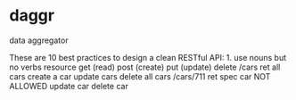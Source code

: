 # daggr
data aggregator

These are 10 best practices to design a clean RESTful API:
	1. use nouns but no verbs
		resource	get (read)	post (create)	put (update)	delete 
		/cars		ret all cars	create a car	update cars	delete all cars
		/cars/711	ret spec car	NOT ALLOWED	update car	delete car
